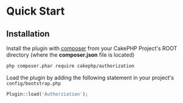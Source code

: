 # Quick Start

## Installation

Install the plugin with [composer](https://getcomposer.org/) from your CakePHP Project's ROOT directory (where the **composer.json** file is located)
```sh
php composer.phar require cakephp/authorization
```

Load the plugin by adding the following statement in your project's `config/bootstrap.php`
```php
Plugin::load('Authorziation');
```
